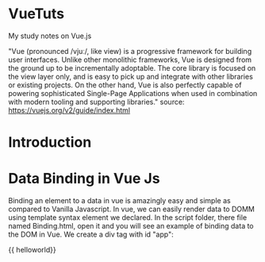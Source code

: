 # VueTuts

My study notes on Vue.js

"Vue (pronounced /vjuː/, like view) is a progressive framework for building user interfaces. Unlike other monolithic frameworks, Vue is designed from the ground up to be incrementally adoptable. The core library is focused on the view layer only, and is easy to pick up and integrate with other libraries or existing projects. On the other hand, Vue is also perfectly capable of powering sophisticated Single-Page Applications when used in combination with modern tooling and supporting libraries." source: https://vuejs.org/v2/guide/index.html

# Introduction

# Data Binding in Vue Js

Binding an element to a data in vue is amazingly easy and simple as compared to Vanilla Javascript. In vue, we can easily render data to DOMM using template syntax element we declared. In the script folder, there file named Binding.html, open it and you will see an example of binding data to the DOM in Vue. We create a div tag with id "app":

  <div id="app">
      {{ helloworld}}
    </div>
